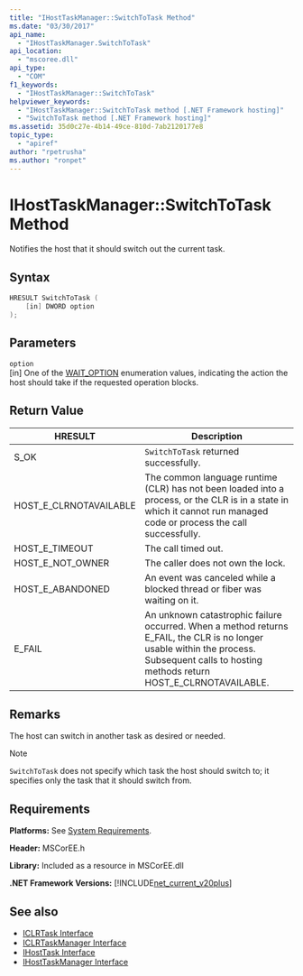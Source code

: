```yaml
---
title: "IHostTaskManager::SwitchToTask Method"
ms.date: "03/30/2017"
api_name: 
  - "IHostTaskManager.SwitchToTask"
api_location: 
  - "mscoree.dll"
api_type: 
  - "COM"
f1_keywords: 
  - "IHostTaskManager::SwitchToTask"
helpviewer_keywords: 
  - "IHostTaskManager::SwitchToTask method [.NET Framework hosting]"
  - "SwitchToTask method [.NET Framework hosting]"
ms.assetid: 35d0c27e-4b14-49ce-810d-7ab2120177e8
topic_type: 
  - "apiref"
author: "rpetrusha"
ms.author: "ronpet"
---
```

# IHostTaskManager::SwitchToTask Method
Notifies the host that it should switch out the current task.  
  
## Syntax  
  
```cpp  
HRESULT SwitchToTask (  
    [in] DWORD option  
);  
```  
  
## Parameters  
 `option`  
 [in] One of the [WAIT_OPTION](../../../../docs/framework/unmanaged-api/hosting/wait-option-enumeration.md) enumeration values, indicating the action the host should take if the requested operation blocks.  
  
## Return Value  
  
|HRESULT|Description|  
|-------------|-----------------|  
|S_OK|`SwitchToTask` returned successfully.|  
|HOST_E_CLRNOTAVAILABLE|The common language runtime (CLR) has not been loaded into a process, or the CLR is in a state in which it cannot run managed code or process the call successfully.|  
|HOST_E_TIMEOUT|The call timed out.|  
|HOST_E_NOT_OWNER|The caller does not own the lock.|  
|HOST_E_ABANDONED|An event was canceled while a blocked thread or fiber was waiting on it.|  
|E_FAIL|An unknown catastrophic failure occurred. When a method returns E_FAIL, the CLR is no longer usable within the process. Subsequent calls to hosting methods return HOST_E_CLRNOTAVAILABLE.|  
  
## Remarks  
 The host can switch in another task as desired or needed.  
  
> [!NOTE]
>  `SwitchToTask` does not specify which task the host should switch to; it specifies only the task that it should switch from.  
  
## Requirements  
 **Platforms:** See [System Requirements](../../../../docs/framework/get-started/system-requirements.md).  
  
 **Header:** MSCorEE.h  
  
 **Library:** Included as a resource in MSCorEE.dll  
  
 **.NET Framework Versions:** [!INCLUDE[net_current_v20plus](../../../../includes/net-current-v20plus-md.md)]  
  
## See also

- [ICLRTask Interface](../../../../docs/framework/unmanaged-api/hosting/iclrtask-interface.md)
- [ICLRTaskManager Interface](../../../../docs/framework/unmanaged-api/hosting/iclrtaskmanager-interface.md)
- [IHostTask Interface](../../../../docs/framework/unmanaged-api/hosting/ihosttask-interface.md)
- [IHostTaskManager Interface](../../../../docs/framework/unmanaged-api/hosting/ihosttaskmanager-interface.md)

